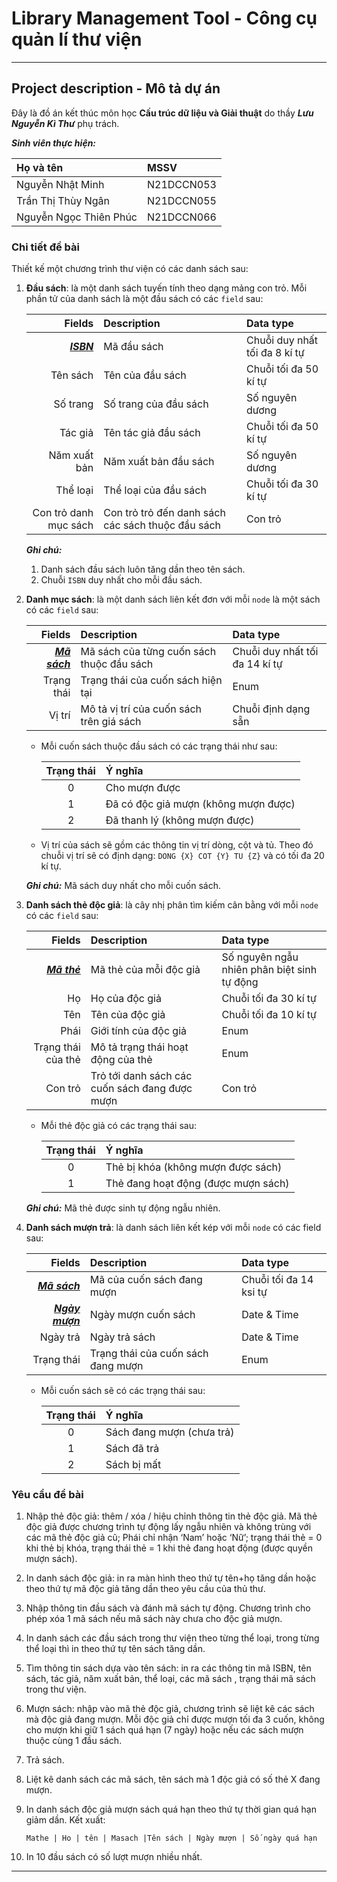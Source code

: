 
# Library Management Tool - Công cụ quản lí thư viện

---

## Project description - Mô tả dự án

Đây là đồ án kết thúc môn học **Cấu trúc dữ liệu và Giải thuật** do thầy ***Lưu Nguyễn Kì Thư*** phụ trách.

***Sinh viên thực hiện:***

| Họ và tên | MSSV |
| :--- | :--- |
| Nguyễn Nhật Minh | N21DCCN053 |
| Trần Thị Thùy Ngân | N21DCCN055 |
| Nguyễn Ngọc Thiên Phúc | N21DCCN066 |

### Chi tiết đề bài

Thiết kế một chương trình thư viện có các danh sách sau:

1. **Đầu sách**: là một danh sách tuyến tính theo dạng mảng con trỏ. Mỗi phần tử của danh sách là một đầu sách có các `field` sau:

    | Fields | Description | Data type |
    | ---: | :--- | :--- |
    | <ins>***ISBN***</ins> | Mã đầu sách | Chuỗi duy nhất tối đa $8$ kí tự |
    | Tên sách | Tên của đầu sách | Chuỗi tối đa $50$ kí tự |
    | Số trang | Số trang của đầu sách | Số nguyên dương |
    | Tác giả | Tên tác giả đầu sách | Chuỗi tối đa $50$ kí tự |
    | Năm xuất bản | Năm xuất bản đầu sách | Số nguyên dương |
    | Thể loại | Thể loại của đầu sách | Chuỗi tối đa $30$ kí tự |
    | Con trỏ danh mục sách | Con trỏ trỏ đến danh sách các sách thuộc đầu sách | Con trỏ |

    ***Ghi chú:*** 
    1. Danh sách đầu sách luôn tăng dần theo tên sách.
    2. Chuỗi `ISBN` duy nhất cho mỗi đầu sách.

2. **Danh mục sách**: là một danh sách liên kết đơn với mỗi `node` là một sách có các `field` sau:

    | Fields | Description | Data type |
    | ---: | :--- | :--- |
    | <ins>***Mã sách***</ins> | Mã sách của từng cuốn sách thuộc đầu sách | Chuỗi duy nhất tối đa $14$ kí tự |
    | Trạng thái | Trạng thái của cuốn sách hiện tại | Enum |
    | Vị trí | Mô tả vị trí của cuốn sách trên giá sách | Chuỗi định dạng sẵn |

    - Mỗi cuốn sách thuộc đầu sách có các trạng thái như sau:

        | Trạng thái | Ý nghĩa |
        | :---: | :--- |
        | 0 | Cho mượn được |
        | 1 | Đã có độc giả mượn (không mượn được) |
        | 2 | Đã thanh lý (không mượn được) |

    - Vị trí của sách sẽ gồm các thông tin vị trí dòng, cột và tủ. Theo đó chuỗi vị trí sẽ có định dạng: `DONG {X} COT {Y} TU {Z}` và có tối đa $20$ kí tự.

    ***Ghi chú:*** Mã sách duy nhất cho mỗi cuốn sách.

3. **Danh sách thẻ độc giả**: là cây nhị phân tìm kiếm cân bằng với mỗi `node` có các `field` sau:

    | Fields | Description | Data type |
    | ---: | :--- | :--- |
    | <ins>***Mã thẻ***</ins> | Mã thẻ của mỗi độc giả | Số nguyên ngẫu nhiên phân biệt sinh tự động |
    | Họ | Họ của độc giả | Chuỗi tối đa $30$ kí tự |
    | Tên | Tên của độc giả | Chuỗi tối đa $10$ kí tự |
    | Phái | Giới tính của độc giả | Enum |
    | Trạng thái của thẻ | Mô tả trạng thái hoạt động của thẻ | Enum |
    | Con trỏ | Trỏ tới danh sách các cuốn sách đang được mượn | Con trỏ |

    - Mỗi thẻ độc giả có các trạng thái sau:

        | Trạng thái | Ý nghĩa |
        | :---: | :--- |
        | 0 | Thẻ bị khóa (không mượn được sách) |
        | 1 | Thẻ đang hoạt động (được mượn sách) |

    ***Ghi chú:*** Mã thẻ được sinh tự động ngẫu nhiên.

4. **Danh sách mượn trả**: là danh sách liên kết kép với mỗi `node` có các field sau:

    | Fields | Description | Data type |
    | ---: | :--- | :--- |
    | <ins>***Mã sách***</ins> | Mã của cuốn sách đang mượn | Chuỗi tối đa $14$ ksi tự |
    | <ins>***Ngày mượn***</ins> | Ngày mượn cuốn sách | Date & Time |
    | Ngày trả | Ngày trả sách | Date & Time |
    | Trạng thái | Trạng thái của cuốn sách đang mượn | Enum |

    - Mỗi cuốn sách sẽ có các trạng thái sau:

        | Trạng thái | Ý nghĩa |
        | :---: | :--- |
        | 0 | Sách đang mượn (chưa trả) |
        | 1 | Sách đã trả |
        | 2 | Sách bị mất |

### Yêu cầu đề bài

1. Nhập thẻ độc giả: thêm / xóa / hiệu chỉnh thông tin thẻ độc giả. Mã thẻ độc giả được chương trình tự động lấy ngẫu nhiên và không trùng với các mã thẻ độc giả cũ; Phái chỉ nhận ‘Nam’ hoặc ‘Nữ’; trạng thái thẻ = 0 khi thẻ bị khóa, trạng thái thẻ = 1 khi thẻ đang hoạt động (được quyền mượn sách).

2. In danh sách độc giả: in ra màn hình theo thứ tự tên+họ tăng dần hoặc theo thứ tự mã độc giả tăng dần theo yêu cầu của thủ thư.

3. Nhập thông tin đầu sách và đánh mã sách tự động. Chương trình cho phép xóa 1 mã sách nếu mã sách này chưa cho độc giả mượn.

4. In danh sách các đầu sách trong thư viện theo từng thể loại, trong từng thể loại thì in theo thứ tự tên sách tăng dần.

5. Tìm thông tin sách dựa vào tên sách: in ra các thông tin mã ISBN, tên sách, tác giả, năm xuất bản, thể loại, các mã sách , trạng thái mã sách trong thư viện.

6. Mượn sách: nhập vào mã thẻ độc giả, chương trình sẽ liệt kê các sách mà độc giả đang mượn. Mỗi độc giả chỉ được mượn tối đa 3 cuốn, không cho mượn khi giữ 1 sách quá hạn (7 ngày) hoặc nếu các sách mượn thuộc cùng 1 đầu sách.

7. Trả sách.

8. Liệt kê danh sách các mã sách, tên sách mà 1 độc giả có số thẻ X đang mượn.

9. In danh sách độc giả mượn sách quá hạn theo thứ tự thời gian quá hạn giảm dần. Kết xuất:
    
    `Mathe | Ho | tên | Masach |Tên sách | Ngày mượn | Số ngày quá hạn`

10. In 10 đầu sách có số lượt mượn nhiều nhất.

---
